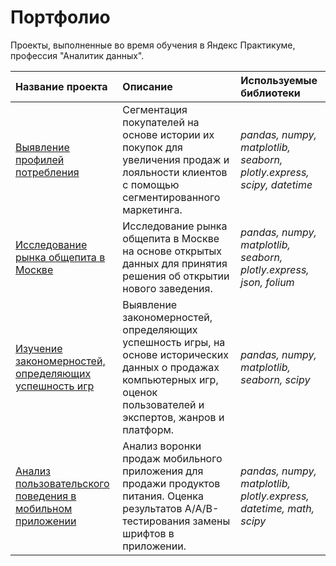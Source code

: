 # Портфолио
Проекты, выполненные во время обучения в Яндекс Практикуме, профессия "Аналитик данных".

| Название проекта | Описание | Используемые библиотеки | 
| :---------------------- | :---------------------- | :---------------------- |
| [Выявление профилей потребления](profiles_ecom) | Сегментация покупателей на основе истории их покупок для увеличения продаж и лояльности клиентов с помощью сегментированного маркетинга.| *pandas, numpy, matplotlib, seaborn, plotly.express, scipy, datetime* |
| [Исследование рынка общепита в Москве](coffeeshop_moscow) | Исследование рынка общепита в Москве на основе открытых данных для принятия решения об открытии нового заведения.| *pandas, numpy, matplotlib, seaborn, plotly.express, json, folium* |
| [Изучение закономерностей, определяющих успешность игр](game_store) | Выявление закономерностей, определяющих успешность игры, на основе исторических данных о продажах компьютерных игр, оценок пользователей и экспертов, жанров и платформ.| *pandas, numpy, matplotlib, seaborn, scipy* |
| [Анализ пользовательского поведения в мобильном приложении](grocery_store) | Анализ воронки продаж мобильного приложения для продажи продуктов питания. Оценка результатов A/A/B-тестирования замены шрифтов в приложении.| *pandas, numpy, matplotlib, plotly.express, datetime, math, scipy* |


